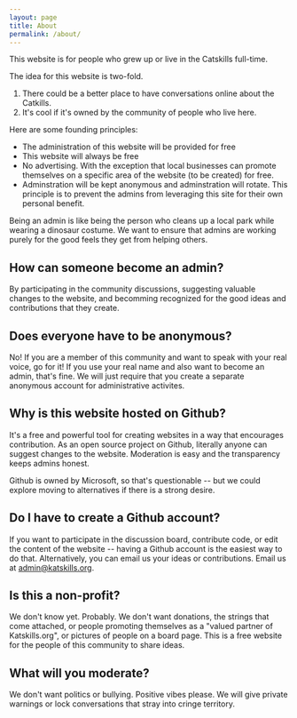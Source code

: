```yaml
---
layout: page
title: About
permalink: /about/
---
```


This website is for people who grew up or live in the Catskills full-time. 

The idea for this website is two-fold. 
1. There could be a better place to have conversations online about the Catkills.
2. It's cool if it's owned by the community of people who live here. 

Here are some founding principles:

- The administration of this website will be provided for free
- This website will always be free
- No advertising. With the exception that local businesses can promote themselves on a specific area of the website (to be created) for free.
- Adminstration will be kept anonymous and adminstration will rotate. This principle is to prevent the admins from leveraging this site for their own personal benefit.

Being an admin is like being the person who cleans up a local park while wearing a dinosaur costume. We want to ensure that admins are working purely for the good feels they get from helping others.

## How can someone become an admin? 

By participating in the community discussions, suggesting valuable changes to the website, and becomming recognized for the good ideas and contributions that they create.

## Does everyone have to be anonymous?

No! If you are a member of this community and want to speak with your real voice, go for it! If you use your real name and also want to become an admin, that's fine. We will just require that you create a separate anonymous account for administrative activites.

## Why is this website hosted on Github?

It's a free and powerful tool for creating websites in a way that encourages contribution. As an open source project on Github, literally anyone can suggest changes to the website. Moderation is easy and the transparency keeps admins honest. 

Github is owned by Microsoft, so that's questionable -- but we could explore moving to alternatives if there is a strong desire.

## Do I have to create a Github account?

If you want to participate in the discussion board, contribute code, or edit the content of the website -- having a Github account is the easiest way to do that. Alternatively, you can email us your ideas or contributions. Email us at admin@katskills.org.

## Is this a non-profit?

We don't know yet. Probably. We don't want donations, the strings that come attached, or people promoting themselves as a "valued partner of Katskills.org", or pictures of people on a board page. This is a free website for the people of this community to share ideas.

## What will you moderate?

We don't want politics or bullying. Positive vibes please. We will give private warnings or lock conversations that stray into cringe territory.
